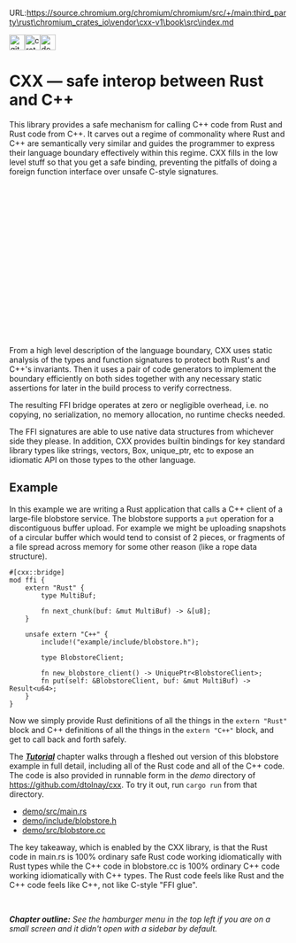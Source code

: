 URL:https://source.chromium.org/chromium/chromium/src/+/main:third_party\rust\chromium_crates_io\vendor\cxx-v1\book\src\index.md
<div class="badges">
<a href="https://github.com/dtolnay/cxx"><img src="https://img.shields.io/badge/github-8da0cb?style=for-the-badge&labelColor=555555&logo=github" alt="github" height="28" class="badge"></a><a href="https://crates.io/crates/cxx"><img src="https://img.shields.io/badge/crates.io-fc8d62?style=for-the-badge&labelColor=555555&logo=rust" alt="crates-io" height="28" class="badge"></a><a href="https://docs.rs/cxx"><img src="https://img.shields.io/badge/docs.rs-66c2a5?style=for-the-badge&labelColor=555555&logo=docs.rs" alt="docs-rs" height="28" class="badge"></a>
</div>

# CXX — safe interop between Rust and C++

This library provides a safe mechanism for calling C++ code from Rust and Rust
code from C++. It carves out a regime of commonality where Rust and C++ are
semantically very similar and guides the programmer to express their language
boundary effectively within this regime. CXX fills in the low level stuff so
that you get a safe binding, preventing the pitfalls of doing a foreign function
interface over unsafe C-style signatures.

<div style="height:190px;width=718px;padding:44px 0 44px">
<object type="image/svg+xml" data="overview.svg"></object>
</div>

From a high level description of the language boundary, CXX uses static analysis
of the types and function signatures to protect both Rust's and C++'s
invariants. Then it uses a pair of code generators to implement the boundary
efficiently on both sides together with any necessary static assertions for
later in the build process to verify correctness.

The resulting FFI bridge operates at zero or negligible overhead, i.e. no
copying, no serialization, no memory allocation, no runtime checks needed.

The FFI signatures are able to use native data structures from whichever side
they please. In addition, CXX provides builtin bindings for key standard library
types like strings, vectors, Box, unique\_ptr, etc to expose an idiomatic API on
those types to the other language.

## Example

In this example we are writing a Rust application that calls a C++ client of a
large-file blobstore service. The blobstore supports a `put` operation for a
discontiguous buffer upload. For example we might be uploading snapshots of a
circular buffer which would tend to consist of 2 pieces, or fragments of a file
spread across memory for some other reason (like a rope data structure).

```rust,noplayground
#[cxx::bridge]
mod ffi {
    extern "Rust" {
        type MultiBuf;

        fn next_chunk(buf: &mut MultiBuf) -> &[u8];
    }

    unsafe extern "C++" {
        include!("example/include/blobstore.h");

        type BlobstoreClient;

        fn new_blobstore_client() -> UniquePtr<BlobstoreClient>;
        fn put(self: &BlobstoreClient, buf: &mut MultiBuf) -> Result<u64>;
    }
}
```

Now we simply provide Rust definitions of all the things in the `extern "Rust"`
block and C++ definitions of all the things in the `extern "C++"` block, and get
to call back and forth safely.

The [***Tutorial***](tutorial.md) chapter walks through a fleshed out version of
this blobstore example in full detail, including all of the Rust code and all of
the C++ code. The code is also provided in runnable form in the *demo* directory
of <https://github.com/dtolnay/cxx>. To try it out, run `cargo run` from that
directory.

- [demo/src/main.rs](https://github.com/dtolnay/cxx/blob/master/demo/src/main.rs)
- [demo/include/blobstore.h](https://github.com/dtolnay/cxx/blob/master/demo/include/blobstore.h)
- [demo/src/blobstore.cc](https://github.com/dtolnay/cxx/blob/master/demo/src/blobstore.cc)

The key takeaway, which is enabled by the CXX library, is that the Rust code in
main.rs is 100% ordinary safe Rust code working idiomatically with Rust types
while the C++ code in blobstore.cc is 100% ordinary C++ code working
idiomatically with C++ types. The Rust code feels like Rust and the C++ code
feels like C++, not like C-style "FFI glue".

<br>

***Chapter outline:** See the hamburger menu in the top left if you are on a
small screen and it didn't open with a sidebar by default.*
